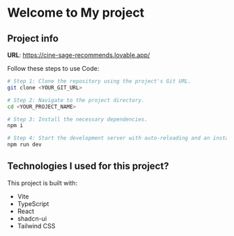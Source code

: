 # Welcome to My project

## Project info

**URL**: https://cine-sage-recommends.lovable.app/

Follow these steps to use Code:

```sh
# Step 1: Clone the repository using the project's Git URL.
git clone <YOUR_GIT_URL>

# Step 2: Navigate to the project directory.
cd <YOUR_PROJECT_NAME>

# Step 3: Install the necessary dependencies.
npm i

# Step 4: Start the development server with auto-reloading and an instant preview.
npm run dev
```
## Technologies I used for this project?

This project is built with:

- Vite
- TypeScript
- React
- shadcn-ui
- Tailwind CSS
